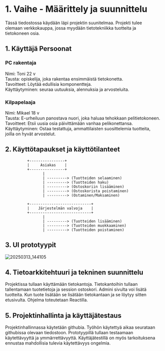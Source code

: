 # 1. Vaihe - Määrittely ja suunnittelu

Tässä tiedostossa käydään läpi projektin suunitelmaa. Projekti tulee olemaan verkkokauppa, jossa myydään tietotekniikka tuotteita ja tietokoneen osia.

## 1. Käyttäjä Persoonat

### PC rakentaja
Nimi: Toni 22 v\
Tausta: opiskelija, joka rakentaa ensimmäistä tietokonetta.\
Tavoitteet: Löytää edullisia komponentteja.\
Käyttäytyminen: seuraa uutuuksia, alennuksia ja arvosteluita.

### Kilpapelaaja
Nimi: Mikael 18 v\
Tausta: E-urheiluun panostava nuori, joka haluaa tehokkaan pelitietokoneen.\
Tavoitteet: Etsii uusia osia päivittämään vanhaa pelikonettansa.\
Käyttäytyminen: Ostaa testattuja, ammattilaisten suosittelemia tuotteita, joilla on hyvät arvostelut.


## 2. Käyttötapaukset ja käyttötilanteet

```
          +----------------+
          |     Asiakas    |
          +----------------+
                 |
                 | ---------> (Tuotteiden selaaminen)
                 | ---------> (Tuotteiden haku)
                 | ---------> (Ostoskoriin lisääminen)
                 | ---------> (Ostoskorista poistaminen)
                 | ---------> (Ostaminen/Maksaminen)
                 
          +----------------------------+
          |    Järjestelmän valvoja    |
          +----------------------------+
                 |
                 | ---------> (Tuotteiden lisääminen)
                 | ---------> (Tuotteiden muokkaaminen)
                 | ---------> (Tuotteiden poistaminen)
```

## 3. UI prototyypit

![20250313_144105](https://github.com/user-attachments/assets/976aab3c-18eb-4a52-bec4-4514ab4416bf)


## 4. Tietoarkkitehtuuri ja tekninen suunnittelu

Projektissa tullaan käyttämään tietokantoja. Tietokantoihin tullaan tallentamaan tuotetietoja ja session ostoskori. Admini sivulta voi lisätä tuotteita. Kun tuote lisätään se lisätään tietokantaan ja se löytyy sitten etusivulta. Ohjelma toteutetaan Reactilla.

## 5. Projektinhallinta ja käyttäjätestaus

Projektinhallinnassa käytetään githubia. Työhön käytettyä aikaa seurataan githubissa olevaan tiedostoon. Prototyypillä tullaan testaamaan käytettävyyttä ja ymmärrettävyyttä. Käyttäjätestillä on myös tarkoituksena ennustaa mahdollisia tulevia käytettävyys ongelmia.
